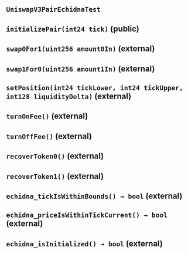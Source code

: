 ## `UniswapV3PairEchidnaTest`






## `initializePair(int24 tick)` (public)







## `swap0For1(uint256 amount0In)` (external)







## `swap1For0(uint256 amount1In)` (external)







## `setPosition(int24 tickLower, int24 tickUpper, int128 liquidityDelta)` (external)







## `turnOnFee()` (external)







## `turnOffFee()` (external)







## `recoverToken0()` (external)







## `recoverToken1()` (external)







## `echidna_tickIsWithinBounds() → bool` (external)







## `echidna_priceIsWithinTickCurrent() → bool` (external)







## `echidna_isInitialized() → bool` (external)










